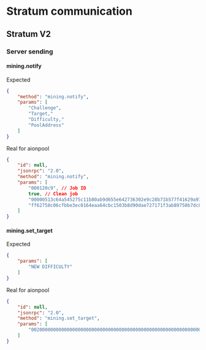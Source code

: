 # Stratum communication
## Stratum V2
### Server sending
#### **mining.notify**
Expected
```JSON
{
    "method": "mining.notify", 
    "params": [
        "Challenge", 
        "Target,"
        "Difficulty,"
        "PoolAddress"
    ]
}
```

Real for aionpool
```JSON
{
    "id": null,
    "jsonrpc": "2.0",
    "method": "mining.notify",
    "params": [
        "000120c9", // Job ID
        true, // Clean job
        "00000513c64a545275c11b80ab9d655e642736302e9c28b71b577f41629a9774", // Job target
        "ff62758c06cfbbe3ec0164eaa64cbc1503b8d90dae727171f3ab89750b7dc8b6" // Header hash
    ]
}
```

#### **mining.set_target**
Expected
```JSON
{
    "params": [
        "NEW DIFFICULTY"
    ]
}
```

Real for aionpool
```JSON
{
    "id": null,
    "jsonrpc": "2.0",
    "method": "mining.set_target",
    "params": [
        "0020000000000000000000000000000000000000000000000000000000000000" // New difficulty
    ]
}
```



